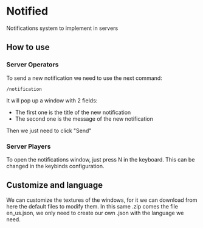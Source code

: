 # Notified
Notifications system to implement in servers

## How to use
### Server Operators
To send a new notification we need to use the next command:
```
/notification
```
It will pop up a window with 2 fields:
- The first one is the title of the new notification
- The second one is the message of the new notification

Then we just need to click "Send" 

### Server Players
To open the notifications window, just press N in the keyboard. This can be changed in the keybinds configuration.

## Customize and language
We can customize the textures of the windows, for it we can download from here the default files to modify them.
In this same .zip comes the file en_us.json, we only need to create our own .json with the language we need.
